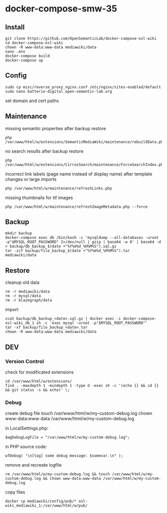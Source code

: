 # docker-compose-smw-35

## Install
```
git clone https://github.com/OpenSemanticLab/docker-compose-osl-wiki
cd docker-compose-osl-wiki
chown -R www-data:www-data mediawiki/data
nano .env
docker-compose build
docker-compose up
```

## Config
```
sudo cp misc/reverse_proxy_nginx.conf /etc/nginx/sites-enabled/default
sudo nano batterie-digital.open-semantic-lab.org
```
set domain and cert paths

## Maintenance

missing semantic properties after backup restore
```
php /var/www/html/w/extensions/SemanticMediaWiki/maintenance/rebuildData.php
```

no search results after backup restore
```
php /var/www/html/w/extensions/CirrusSearch/maintenance/ForceSearchIndex.php
```

incorrect link labels (page name instead of display name) after template changes or large imports
```
php /var/www/html/w/maintenance/refreshLinks.php
```

missing thumbnails for tif images
```
php /var/www/html/w/maintenance/refreshImageMetadata.php --force
```

## Backup
```
mkdir backup
docker-compose exec db /bin/bash -c 'mysqldump --all-databases -uroot -p"$MYSQL_ROOT_PASSWORD" 2>/dev/null | gzip | base64 -w 0' | base64 -d > backup/db_backup_$(date +"%Y%m%d_%H%M%S").sql.gz
tar -zcf backup/file_backup_$(date +"%Y%m%d_%H%M%S").tar mediawiki/data
```

## Restore
cleanup old data
```
rm -r mediawiki/data
rm -r mysql/data
rm -r blazegraph/data
```
import
```
zcat backup/db_backup_<date>.sql.gz | docker exec -i docker-compose-osl-wiki_db_1 sh -c 'exec mysql -uroot -p"$MYSQL_ROOT_PASSWORD"'
tar -xf backup/file_backup_<date>.tar
chown -R www-data:www-data mediawiki/data
```

## DEV

### Version Control
check for modificated extensions
```
cd /var/www/html/w/extensions/
find . -maxdepth 1 -mindepth 1 -type d -exec sh -c '(echo {} && cd {} && git status -s && echo)' \;
```

### Debug
create debug file
touch /var/www/html/w/my-custom-debug.log
chown www-data:www-data /var/www/html/w/my-custom-debug.log

in LocalSettings.php:
```
$wgDebugLogFile = "/var/www/html/w/my-custom-debug.log";
```
in PHP source code:
```
wfDebug( "\n[tag] some debug message: $somevar.\n" );
```
remove and recreate logfile
```
rm /var/www/html/w/my-custom-debug.log && touch /var/www/html/w/my-custom-debug.log && chown www-data:www-data /var/www/html/w/my-custom-debug.log
```

copy files
```
docker cp mediawiki/config/pub/* osl-wiki_mediawiki_1:/var/www/html/w/pub/
```

